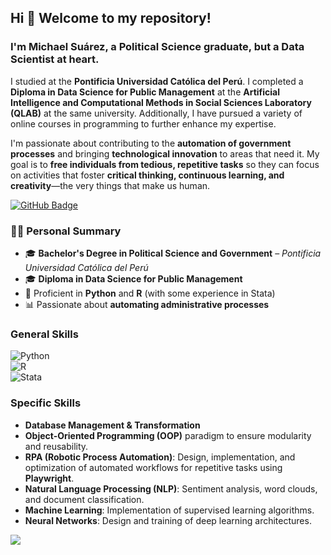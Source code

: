 ## Hi 👋 Welcome to my repository!  

### I'm Michael Suárez, a Political Science graduate, but a Data Scientist at heart.  
I studied at the **Pontificia Universidad Católica del Perú**. I completed a **Diploma in Data Science for Public Management** at the **Artificial Intelligence and Computational Methods in Social Sciences Laboratory (QLAB)** at the same university. Additionally, I have pursued a variety of online courses in programming to further enhance my expertise.

I'm passionate about contributing to the **automation of government processes** and bringing **technological innovation** to areas that need it. My goal is to **free individuals from tedious, repetitive tasks** so they can focus on activities that foster **critical thinking, continuous learning, and creativity**—the very things that make us human.  

<a href="https://github.com/MichaelSuarez0?tab=followers">
    <img src="https://img.shields.io/github/followers/MichaelSuarez0?label=Followers&style=social" alt="GitHub Badge">
</a>  


### 👨‍💻 Personal Summary  

- 🎓 **Bachelor's Degree in Political Science and Government** – *Pontificia Universidad Católica del Perú*  
- 🎓 **Diploma in Data Science for Public Management**  
- 🌱 Proficient in **Python** and **R** (with some experience in Stata)  
- 📊 Passionate about **automating administrative processes**  


### **General Skills**  
![Python](https://img.shields.io/badge/Python-3776AB?style=for-the-badge&logo=python&logoColor=white&labelColor=101010)  
![R](https://img.shields.io/badge/R-276DC3?style=for-the-badge&logo=r&logoColor=white&labelColor=101010)  
![Stata](https://img.shields.io/badge/Stata-1E90FF?style=for-the-badge&labelColor=101010)  


### **Specific Skills**  
- **Database Management & Transformation**
- **Object-Oriented Programming (OOP)** paradigm to ensure modularity and reusability.
- **RPA (Robotic Process Automation)**: Design, implementation, and optimization of automated workflows for repetitive tasks using **Playwright**. 
- **Natural Language Processing (NLP)**: Sentiment analysis, word clouds, and document classification.  
- **Machine Learning**: Implementation of supervised learning algorithms.  
- **Neural Networks**: Design and training of deep learning architectures.  


<a href="https://github.com/Meghna-DAS/github-profile-views-counter">
    <img src="https://komarev.com/ghpvc/?username=MichaelSuarez0">
</a>
